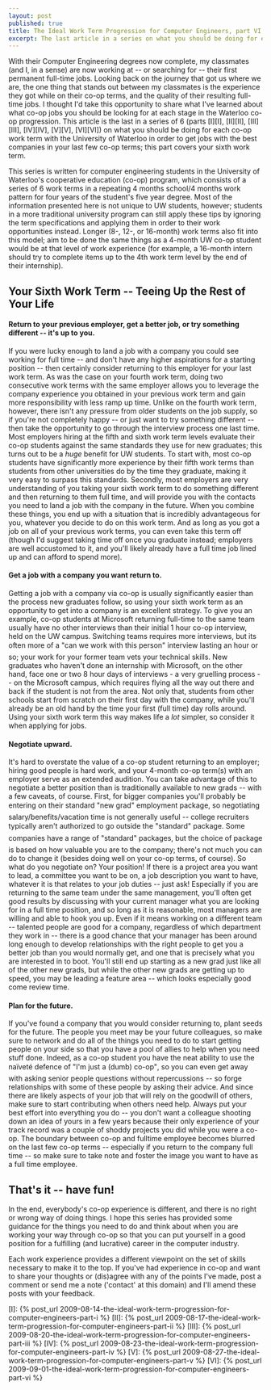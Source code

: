 ```yaml
---
layout: post
published: true
title: The Ideal Work Term Progression for Computer Engineers, part VI
excerpt: The last article in a series on what you should be doing for each co-op work term.
---
```


With their Computer Engineering degrees now complete, my classmates (and I, in a sense) are now working at -- or
searching for -- their first permanent full-time jobs. Looking back on the journey that got us where we are, the one
thing that stands out between my classmates is the experience they got while on their co-op terms, and the quality of
their resulting full-time jobs. I thought I'd take this opportunity to share what I've learned about what co-op jobs you
should be looking for at each stage in the Waterloo co-op progression. This article is the last in a series of 6
(parts [I][I], [II][II], [III][III], [IV][IV], [V][V], [VI][VI]) on what you should be doing for each co-op work term
with the University of Waterloo in order to get jobs with the best companies in your last few co-op terms; this part
covers your sixth work term.

This series is written for computer engineering students in the University of Waterloo's cooperative education (co-op)
program, which consists of a series of 6 work terms in a repeating 4 months school/4 months work pattern for four years
of the student's five year degree. Most of the information presented here is not unique to UW students, however;
students in a more traditional university program can still apply these tips by ignoring the term specifications and
applying them in order to their work opportunities instead. Longer (8-, 12-, or 16-month) work terms also fit into this
model; aim to be done the same things as a 4-month UW co-op student would be at that level of work experience (for
example, a 16-month intern should try to complete items up to the 4th work term level by the end of their internship).

## Your Sixth Work Term -- Teeing Up the Rest of Your Life

#### Return to your previous employer, get a better job, or try something different -- it's up to you.

If you were lucky enough to land a job with a company you could see working for full time -- and don't have any higher
aspirations for a starting position -- then certainly consider returning to this employer for your last work term. As was
the case on your fourth work term, doing two consecutive work terms with the same employer allows you to leverage the
company experience you obtained in your previous work term and gain more responsibility with less ramp up time. Unlike
on the fourth work term, however, there isn't any pressure from older students on the job supply, so if you're not
completely happy -- or just want to try something different -- then take the opportunity to go through the interview
process one last time. Most employers hiring at the fifth and sixth work term levels evaluate their co-op students
against the same standards they use for new graduates; this turns out to be a *huge* benefit for UW students. To start
with, most co-op students have significantly more experience by their fifth work terms than students from other
universities do by the time they graduate, making it very easy to surpass this standards. Secondly, most employers are
very understanding of you taking your sixth work term to do something different and then returning to them full time,
and will provide you with the contacts you need to land a job with the company in the future. When you combine these
things, you end up with a situation that is incredibly advantageous for you, whatever you decide to do on this work
term. And as long as you got a job on all of your previous work terms, you can even take this term off (though I'd
suggest taking time off once you graduate instead; employers are well accustomed to it, and you'll likely already have a
full time job lined up and can afford to spend more).

#### Get a job with a company you want return to.

Getting a job with a company via co-op is usually significantly easier than the process new graduates follow, so using
your sixth work term as an opportunity to get into a company is an excellent strategy. To give you an example, co-op
students at Microsoft returning full-time to the same team usually have no other interviews than their initial 1 hour
co-op interview, held on the UW campus. Switching teams requires more interviews, but its often more of a "can we work
with this person" interview lasting an hour or so; your work for your former team vets your technical skills. New
graduates who haven't done an internship with Microsoft, on the other hand, face one or two 8 hour days of interviews -
a very gruelling process -- on the Microsoft campus, which requires flying all the way out there and back if the student
is not from the area. Not only that, students from other schools start from scratch on their first day with the company,
while you'll already be an old hand by the time your first (full time) day rolls around. Using your sixth work term this
way makes life a *lot* simpler, so consider it when applying for jobs.

#### Negotiate upward.

It's hard to overstate the value of a co-op student returning to an employer; hiring good people is hard work, and your
4-month co-op term(s) with an employer serve as an extended audition. You can take advantage of this to negotiate a
better position than is traditionally available to new grads -- with a few caveats, of course. First, for bigger
companies you'll probably be entering on their standard "new grad" employment package, so negotiating
salary/benefits/vacation time is not generally useful -- college recruiters typically aren't authorized to go outside the
"standard" package. Some companies have a range of "standard" packages, but the choice of package is based on how
valuable you are to the company; there's not much you can do to change it (besides doing well on your co-op terms, of
course). So what do you negotiate on? Your position! If there is a project area you want to lead, a committee you want
to be on, a job description you want to have, whatever it is that relates to your job duties -- just ask! Especially if
you are returning to the same team under the same management, you'll often get good results by discussing with your
current manager what you are looking for in a full time position, and so long as it is reasonable, most managers are
willing and able to hook you up. Even if it means working on a different team -- talented people are good for a company,
regardless of which department they work in -- there is a good chance that your manager has been around long enough to
develop relationships with the right people to get you a better job than you would normally get, and one that is
precisely what you are interested in to boot. You'll still end up starting as a new grad just like all of the other new
grads, but while the other new grads are getting up to speed, you may be leading a feature area -- which looks especially
good come review time.

#### Plan for the future.

If you've found a company that you would consider returning to, plant seeds for the future. The people you meet may be
your future colleagues, so make sure to network and do all of the things you need to do to start getting people on your
side so that you have a pool of allies to help when you need stuff done. Indeed, as a co-op student you have the neat
ability to use the naïveté defence of "I'm just a (dumb) co-op", so you can even get away
with asking senior people questions without repercussions -- so forge relationships with some of these people by asking
their advice. And since there are likely aspects of your job that will rely on the goodwill of others, make sure to
start contributing when others need help. Always put your best effort into everything you do -- you don't want a
colleague shooting down an idea of yours in a few years because their only experience of your track record was a couple
of shoddy projects you did while you were a co-op. The boundary between co-op and fulltime employee becomes blurred on
the last few co-op terms -- especially if you return to the company full time -- so make sure to take note and foster the
image you want to have as a full time employee.

## That's it -- have fun!

In the end, everybody's co-op experience is different, and there is no right or wrong way of doing things. I hope this
series has provided some guidance for the things you need to do and think about when you are working your way through
co-op so that you can put yourself in a good position for a fulfilling (and lucrative) career in the computer industry.

Each work experience provides a different viewpoint on the set of skills necessary to make it to the top. If you've had
experience in co-op and want to share your thoughts or (dis)agree with any of the points I've made, post a comment or
send me a note ('contact' at this domain) and I'll amend these posts with your feedback.

[I]: {% post_url 2009-08-14-the-ideal-work-term-progression-for-computer-engineers-part-i %}
[II]: {% post_url 2009-08-17-the-ideal-work-term-progression-for-computer-engineers-part-ii %}
[III]: {% post_url 2009-08-20-the-ideal-work-term-progression-for-computer-engineers-part-iii %}
[IV]: {% post_url 2009-08-23-the-ideal-work-term-progression-for-computer-engineers-part-iv %}
[V]: {% post_url 2009-08-27-the-ideal-work-term-progression-for-computer-engineers-part-v %}
[VI]: {% post_url 2009-09-01-the-ideal-work-term-progression-for-computer-engineers-part-vi %}
